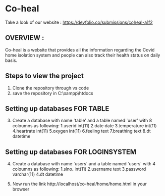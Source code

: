 # Co-heal

Take a look of our website : https://devfolio.co/submissions/coheal-a1f2



## OVERVIEW :
Co-heal is a website that provides all the information regarding the    Covid home isolation system and people can also track their health status on daily basis.


## Steps to view the project
1. Clone the repository through vs code
2. save the repository in C:\xampp\htdocs

## Setting up databases FOR TABLE
3. Create a database with name 'table' and a table named 'user' with 8 coloumns as following:
   1.userid  int(11)
   2.date     date
   3.temperature  int(11)
   4.heartrate int(11)
   5.oxygen int(11)
   6.feeling text
   7.breathing text
   8.dt datetime
 
 ## Setting up databases FOR LOGINSYSTEM
 4. Create a database with name 'users' and a table named 'users' with 4 coloumns as following:
    1.slno. int(11)
    2.username text
    3.password varchar(11)
    4.dt  datetime

  5. Now run the link http://localhost/co-heal/home/home.html in your browser
  

